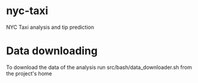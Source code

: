 # nyc-taxi
NYC Taxi analysis and tip prediction

# Data downloading
To download the data of the analysis run src/bash/data_downloader.sh from the project's home
